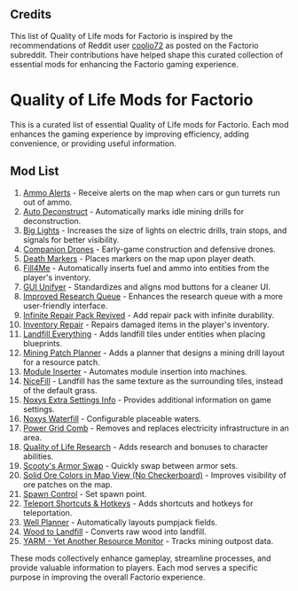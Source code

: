 ## Credits

This list of Quality of Life mods for Factorio is inspired by the recommendations of Reddit user [coolio72](https://www.reddit.com/r/factorio/comments/q1heiw/what_are_your_top_qol_mods/) as posted on the Factorio subreddit. Their contributions have helped shape this curated collection of essential mods for enhancing the Factorio gaming experience.

# Quality of Life Mods for Factorio

This is a curated list of essential Quality of Life mods for Factorio. Each mod enhances the gaming experience by improving efficiency, adding convenience, or providing useful information. 

## Mod List

1. [Ammo Alerts](https://mods.factorio.com/mod/Gun_Turret_Alerts) - Receive alerts on the map when cars or gun turrets run out of ammo.
2. [Auto Deconstruct](https://mods.factorio.com/mod/AutoDeconstruct) - Automatically marks idle mining drills for deconstruction.
3. [Big Lights](https://mods.factorio.com/mod/BigLight) - Increases the size of lights on electric drills, train stops, and signals for better visibility.
4. [Companion Drones](https://mods.factorio.com/mod/Companion_Drones) - Early-game construction and defensive drones.
5. [Death Markers](https://mods.factorio.com/mod/DeathMarkers) - Places markers on the map upon player death.
6. [Fill4Me](https://mods.factorio.com/mod/Fill4Me) - Automatically inserts fuel and ammo into entities from the player's inventory.
7. [GUI Unifyer](https://mods.factorio.com/mod/GUI_Unifyer) - Standardizes and aligns mod buttons for a cleaner UI.
8. [Improved Research Queue](https://mods.factorio.com/mod/sonaxaton-research-queue) - Enhances the research queue with a more user-friendly interface.
9. [Infinite Repair Pack Revived](https://mods.factorio.com/mod/Infinite_Repair_Pack_Revived) - Add repair pack with infinite durability.
10. [Inventory Repair](https://mods.factorio.com/mod/inventory-repair) - Repairs damaged items in the player's inventory.
11. [Landfill Everything](https://mods.factorio.com/mod/LandfillEverything) - Adds landfill tiles under entities when placing blueprints.
12. [Mining Patch Planner](https://mods.factorio.com/mod/mining-patch-planner) - Adds a planner that designs a mining drill layout for a resource patch.
13. [Module Inserter](https://mods.factorio.com/mod/ModuleInserter) - Automates module insertion into machines.
14. [NiceFill](https://mods.factorio.com/mod/nicefill-scriptfix) - Landfill has the same texture as the surrounding tiles, instead of the default grass.
15. [Noxys Extra Settings Info](https://mods.factorio.com/mod/Noxys_Extra_Settings_Info) - Provides additional information on game settings.
16. [Noxys Waterfill](https://mods.factorio.com/mod/Noxys_Waterfill) - Configurable placeable waters.
17. [Power Grid Comb](https://mods.factorio.com/mod/power-grid-comb) - Removes and replaces electricity infrastructure in an area.
18. [Quality of Life Research](https://mods.factorio.com/mod/qol_research) - Adds research and bonuses to character abilities.
19. [Scooty's Armor Swap](https://mods.factorio.com/mod/scootys-armor-swap) - Quickly swap between armor sets.
20. [Solid Ore Colors in Map View (No Checkerboard)](https://mods.factorio.com/mod/solid-map-ore) - Improves visibility of ore patches on the map.
21. [Spawn Control](https://mods.factorio.com/mod/SpawnControl) - Set spawn point.
22. [Teleport Shortcuts & Hotkeys](https://mods.factorio.com/mod/TeleportShortcutsAndHotkeys) - Adds shortcuts and hotkeys for teleportation.
23. [Well Planner](https://mods.factorio.com/mod/WellPlanner) - Automatically layouts pumpjack fields.
24. [Wood to Landfill](https://mods.factorio.com/mod/wood-to-landfill) - Converts raw wood into landfill.
25. [YARM - Yet Another Resource Monitor](https://mods.factorio.com/mod/YARM) - Tracks mining outpost data.

These mods collectively enhance gameplay, streamline processes, and provide valuable information to players. Each mod serves a specific purpose in improving the overall Factorio experience.
